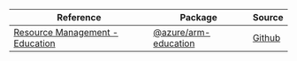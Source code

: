 | Reference | Package | Source |
|---|---|---|
|[Resource Management - Education](arm-education-readme.md)|[@azure/arm-education](https://www.npmjs.com/package/@azure/arm-education)|[Github](https://github.com/Azure/azure-sdk-for-js/blob/main/sdk/education/arm-education)|
